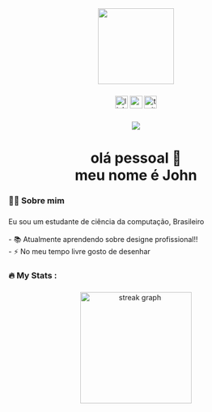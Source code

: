 <div align="center">
  <img height="150" src="https://media.giphy.com/media/M9gbBd9nbDrOTu1Mqx/giphy.gif"  />
</div>

###

<div align="center">
  <img src="https://img.shields.io/static/v1?message=LinkedIn&logo=linkedin&label=&color=0077B5&logoColor=white&labelColor=&style=for-the-badge" height="25" alt="linkedin logo"  />
  <img src="https://img.shields.io/static/v1?message=Youtube&logo=youtube&label=&color=FF0000&logoColor=white&labelColor=&style=for-the-badge" height="25" alt="youtube logo"  />
  <img src="https://img.shields.io/static/v1?message=Twitter&logo=twitter&label=&color=1DA1F2&logoColor=white&labelColor=&style=for-the-badge" height="25" alt="twitter logo"  />
</div>

###

<div align="center">
  <img src="https://visitor-badge.laobi.icu/badge?page_id=JohnZinhol-Byte.JohnZinhol-Byte&"  />
</div>

###

<h1 align="center">olá pessoal 👋<br>meu nome é John</h1>

###

<h3 align="left">👩‍💻  Sobre mim</h3>

###

<p align="left">Eu sou um estudante de ciência da computação, Brasileiro<br><br>- 📚 Atualmente aprendendo sobre designe profissional!!<br>- ⚡ No meu tempo livre gosto de desenhar</p>

###

<h3 align="left">🔥   My Stats :</h3>

###

<div align="center">
  <img src="https://streak-stats.demolab.com?user=JohnZinhol-Byte&locale=en&mode=daily&theme=dark&hide_border=false&border_radius=5&order=3" height="220" alt="streak graph"  />
</div>

###
